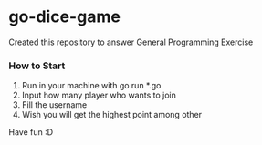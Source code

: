 # go-dice-game
Created this repository to answer General Programming Exercise

### How to Start
1. Run in your machine with go run *.go
2. Input how many player who wants to join
3. Fill the username 
4. Wish you will get the highest point among other

Have fun :D